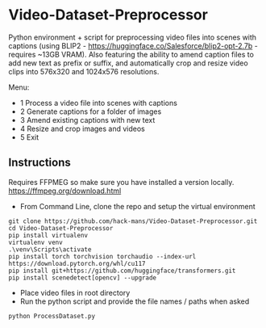 # Video-Dataset-Preprocessor

Python environment + script for preprocessing video files into scenes with captions
(using BLIP2 - https://huggingface.co/Salesforce/blip2-opt-2.7b - requires ~13GB VRAM).
Also featuring the ability to amend caption files to add new text as prefix or suffix, and automatically crop and resize video clips into 576x320 and 1024x576 resolutions.

Menu:
- 1 Process a video file into scenes with captions
- 2 Generate captions for a folder of images
- 3 Amend existing captions with new text
- 4 Resize and crop images and videos
- 5 Exit

## Instructions
Requires FFPMEG so make sure you have installed a version locally.
https://ffmpeg.org/download.html

- From Command Line, clone the repo and setup the virtual environment
```
git clone https://github.com/hack-mans/Video-Dataset-Preprocessor.git
cd Video-Dataset-Preprocessor
pip install virtualenv
virtualenv venv
.\venv\Scripts\activate
pip install torch torchvision torchaudio --index-url https://download.pytorch.org/whl/cu117
pip install git+https://github.com/huggingface/transformers.git
pip install scenedetect[opencv] --upgrade
```
- Place video files in root directory
- Run the python script and provide the file names / paths when asked
```
python ProcessDataset.py
```
